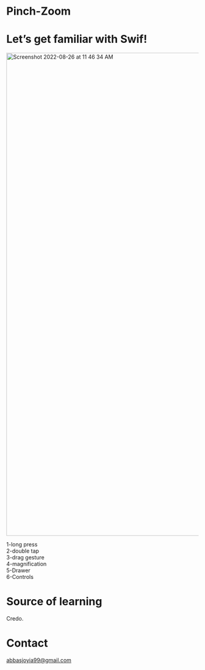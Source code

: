 # Pinch-Zoom
# Let’s get familiar with Swif!

<img width="1264" alt="Screenshot 2022-08-26 at 11 46 34 AM" src="https://user-images.githubusercontent.com/27265918/186840561-ba9d4459-b155-4959-8423-845e8f8c75b4.png">

1-long press\
2-double tap\
3-drag gesture\
4-magnification\
5-Drawer\
6-Controls

# Source of learning 
Credo.

# Contact 
abbasjoyia99@gmail.com
